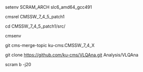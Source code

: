 setenv SCRAM_ARCH slc6_amd64_gcc491

cmsrel CMSSW_7_4_5_patch1

cd CMSSW_7_4_5_patch1/src/

cmsenv

git cms-merge-topic ku-cms:CMSSW_7_4_X

git clone https://github.com/ku-cms/VLQAna.git Analysis/VLQAna

scram b -j20

